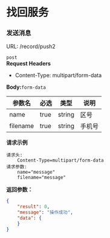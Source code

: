 # 找回服务
### 发送消息
URL: /record/push2

`post`  
**Request Headers**
- Content-Type: multipart/form-data

**Body:**`form-data`
  
| 参数名 | 必选 | 类型   | 说明   |
| ------ | ---- | ------ | ------ |
| name   | true | string | 区号   |
| filename  | true | string | 手机号 |

**请求示例**
```
请求头:
	Content-Type=multipart/form-data
请求参数:
	name="message"
	filename="message"
```

**返回参数：**
```json
{
    "result": 0,
    "message": "操作成功",
    "data": {
    }
}
```